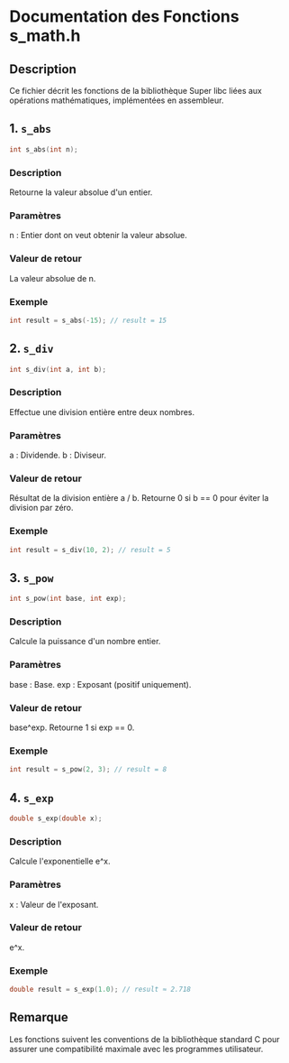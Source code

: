 # Documentation des Fonctions s_math.h

## Description
Ce fichier décrit les fonctions de la bibliothèque Super libc liées aux opérations mathématiques, implémentées en assembleur.

## 1. `s_abs`
```c
int s_abs(int n);
```
### Description
Retourne la valeur absolue d'un entier.

### Paramètres
n : Entier dont on veut obtenir la valeur absolue.

### Valeur de retour
La valeur absolue de n.

### Exemple
```c
int result = s_abs(-15); // result = 15
```

## 2. `s_div`
```c
int s_div(int a, int b);
```
### Description
Effectue une division entière entre deux nombres.

### Paramètres
a : Dividende.
b : Diviseur.

### Valeur de retour
Résultat de la division entière a / b.
Retourne 0 si b == 0 pour éviter la division par zéro.

### Exemple
```c
int result = s_div(10, 2); // result = 5
```

## 3. `s_pow`
```c
int s_pow(int base, int exp);
```
### Description
Calcule la puissance d'un nombre entier.

### Paramètres
base : Base.
exp : Exposant (positif uniquement).

### Valeur de retour
base^exp.
Retourne 1 si exp == 0.

### Exemple
```c
int result = s_pow(2, 3); // result = 8
```

## 4. `s_exp`
```c
double s_exp(double x);
```
### Description
Calcule l'exponentielle e^x.

### Paramètres
x : Valeur de l'exposant.

### Valeur de retour
e^x.

### Exemple
```c
double result = s_exp(1.0); // result ≈ 2.718
```

## Remarque
Les fonctions suivent les conventions de la bibliothèque standard C pour assurer une compatibilité maximale avec les programmes utilisateur.